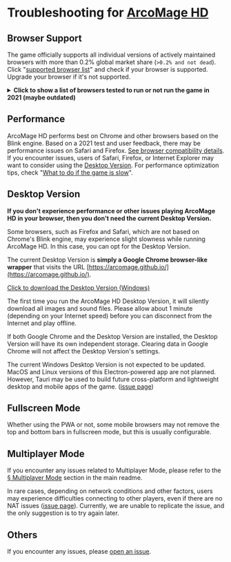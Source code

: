# Troubleshooting for [ArcoMage HD](https://arcomage.github.io/)

## Browser Support

The game officially supports all individual versions of actively maintained browsers with more than 0.2% global market share (`>0.2% and not dead`). Click "[supported browser list](https://browsersl.ist/#q=%3E0.2%25+and+not+dead)" and check if your browser is supported. Upgrade your browser if it's not supported.

<details><summary><strong>Click to show a list of browsers tested to run or not run the game in 2021 (maybe outdated)</strong></summary>

_(\*: presumed to work, but not fully tested)_

🏆 Browsers based on Chrome's engine, [Blink](https://www.chromium.org/blink), are fully supported by ArcoMage HD (as of 2021). With an average CPU / GPU, you should be able to play the game without performance issues. You don't need the Desktop Version for these browsers:

- Google Chromium
- Google Chrome
- Brave
- Microsoft Edge (new version, from 2019)
- Opera (from 2013) \*
- Android's native browser / WebView \*
- Samsung Internet
- Maxthon \*
- Vivaldi \*
- DuckDuckGo Privacy Browser
- Kiwi Browser
- Dolphin Browser
- QQ Browser \*
- Sogou Browser \*
- Baidu Browser \*
- 360's browsers \*
- WeChat's browser
- Yandex Browser \*
- UC Browser \*
- CM Browser \*
- SRWare Iron \*
- Beaker \*
- Naver Whale \*
- Puffin Browser \*
- etc.

_(If your Chrome-based browser has performance issues, the Desktop Version (a Chrome wrapper) will not help. Check solutions in [What to do if the game is slow](https://github.com/arcomage/arcomage-hd/issues/66))_

✅ Browsers based on Firefox's [Gecko](https://hg.mozilla.org/), Safari's [WebKit](https://webkit.org/), and [Qt WebEngine](https://wiki.qt.io/QtWebEngine) rendering engines are tested and functional, but they may be slightly slower than Chrome-based browsers. This depends on your CPU / GPU. If you find these browsers slow, try the Desktop Version:

- Firefox
  - Pale Moon \*
  - SeaMonkey \*
  - K-Meleon \*
  - Tor Browser \*
  - etc.
- Safari 14+ (and/or iOS 14+) (v13- can run the game, but may not display WebP images)
- Browsers based on Qt WebEngine
  - qutebrowser
  - Falkon
  - Dooble \*
  - etc.

❌ Browsers with other rendering engines are not supported. You must switch to a Chrome-based browser or use the Desktop Version:

- Microsoft Internet Explorer (IE)
- Microsoft Edge (old version, before 2019) \*
- Opera (very old version, before 2013) \*
- Lynx \*
- NetSurf
- Links \*
- KaiOS browser \*
- etc.

❌ Very old browsers that [do not support ECMAScript 2015 (ES6)](https://caniuse.com/es6) or [WebP images](https://caniuse.com/webp) are also not supported.

</details>

## Performance

ArcoMage HD performs best on Chrome and other browsers based on the Blink engine. Based on a 2021 test and user feedback, there may be performance issues on Safari and Firefox. [See browser compatibility details](#browser-list). If you encounter issues, users of Safari, Firefox, or Internet Explorer may want to consider using the [Desktop Version](#desktop-version). For performance optimization tips, check "[What to do if the game is slow](https://github.com/arcomage/arcomage-hd/issues/66)".

## Desktop Version

**If you don't experience performance or other issues playing ArcoMage HD in your browser, then you don't need the current Desktop Version.**

Some browsers, such as Firefox and Safari, which are not based on Chrome's Blink engine, may experience slight slowness while running ArcoMage HD. In this case, you can opt for the Desktop Version.

The current Desktop Version is **simply a Google Chrome browser-like wrapper** that visits the URL [https://arcomage.github.io/](https://arcomage.github.io/).

[Click to download the Desktop Version (Windows)](https://github.com/arcomage/arcomage-hd/releases/download/v1.0.0-beta.26/ArcoMage.HD.Setup.1.0.0.7z)

The first time you run the ArcoMage HD Desktop Version, it will silently download all images and sound files. Please allow about 1 minute (depending on your Internet speed) before you can disconnect from the Internet and play offline.

If both Google Chrome and the Desktop Version are installed, the Desktop Version will have its own independent storage. Clearing data in Google Chrome will not affect the Desktop Version's settings.

The current Windows Desktop Version is not expected to be updated. MacOS and Linux versions of this Electron-powered app are not planned. However, Tauri may be used to build future cross-platform and lightweight desktop and mobile apps of the game. ([issue page](https://github.com/arcomage/arcomage-hd/issues/3))

## Fullscreen Mode

Whether using the PWA or not, some mobile browsers may not remove the top and bottom bars in fullscreen mode, but this is usually configurable.

## Multiplayer Mode

If you encounter any issues related to Multiplayer Mode, please refer to the [§ Multiplayer Mode](README.md#multiplayer-mode) section in the main readme.

In rare cases, depending on network conditions and other factors, users may experience difficulties connecting to other players, even if there are no NAT issues ([issue page](https://github.com/arcomage/arcomage-hd/issues/75)). Currently, we are unable to replicate the issue, and the only suggestion is to try again later.

## Others

If you encounter any issues, please [open an issue](https://github.com/arcomage/arcomage-hd/issues).
